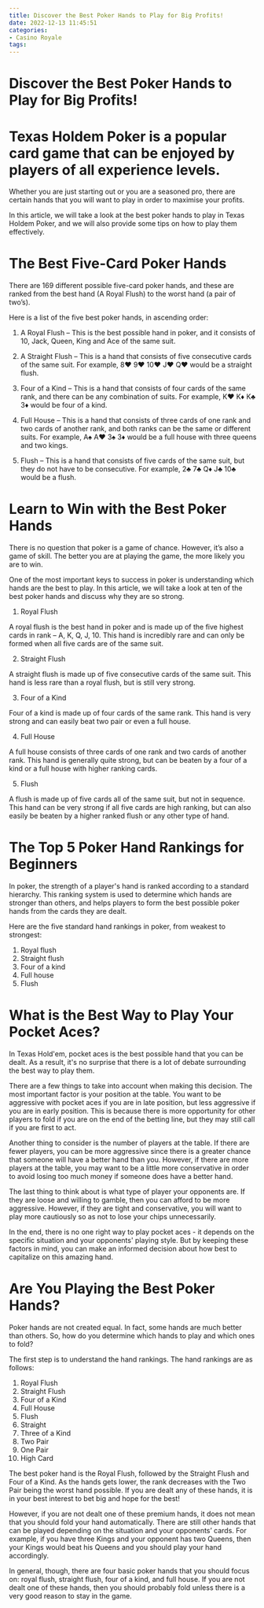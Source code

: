 ```yaml
---
title: Discover the Best Poker Hands to Play for Big Profits!
date: 2022-12-13 11:45:51
categories:
- Casino Royale
tags:
---
```



#  Discover the Best Poker Hands to Play for Big Profits!

# Texas Holdem Poker is a popular card game that can be enjoyed by players of all experience levels.

Whether you are just starting out or you are a seasoned pro, there are certain hands that you will want to play in order to maximise your profits.

In this article, we will take a look at the best poker hands to play in Texas Holdem Poker, and we will also provide some tips on how to play them effectively.

# The Best Five-Card Poker Hands

There are 169 different possible five-card poker hands, and these are ranked from the best hand (A Royal Flush) to the worst hand (a pair of two’s).

Here is a list of the five best poker hands, in ascending order:

1. A Royal Flush – This is the best possible hand in poker, and it consists of 10, Jack, Queen, King and Ace of the same suit.

2. A Straight Flush – This is a hand that consists of five consecutive cards of the same suit. For example, 8♥ 9♥ 10♥ J♥ Q♥ would be a straight flush.

3. Four of a Kind – This is a hand that consists of four cards of the same rank, and there can be any combination of suits. For example, K♥ K♦ K♣ 3♦ would be four of a kind.

4. Full House – This is a hand that consists of three cards of one rank and two cards of another rank, and both ranks can be the same or different suits. For example, A♠ A♥ 3♠ 3♦ would be a full house with three queens and two kings.

5. Flush – This is a hand that consists of five cards of the same suit, but they do not have to be consecutive. For example, 2♣ 7♣ Q♦ J♣ 10♣ would be a flush.

#  Learn to Win with the Best Poker Hands

There is no question that poker is a game of chance. However, it’s also a game of skill. The better you are at playing the game, the more likely you are to win.

One of the most important keys to success in poker is understanding which hands are the best to play. In this article, we will take a look at ten of the best poker hands and discuss why they are so strong.

1) Royal Flush

A royal flush is the best hand in poker and is made up of the five highest cards in rank – A, K, Q, J, 10. This hand is incredibly rare and can only be formed when all five cards are of the same suit.

2) Straight Flush

A straight flush is made up of five consecutive cards of the same suit. This hand is less rare than a royal flush, but is still very strong.

3) Four of a Kind

Four of a kind is made up of four cards of the same rank. This hand is very strong and can easily beat two pair or even a full house.

4) Full House

A full house consists of three cards of one rank and two cards of another rank. This hand is generally quite strong, but can be beaten by a four of a kind or a full house with higher ranking cards.

5) Flush

A flush is made up of five cards all of the same suit, but not in sequence. This hand can be very strong if all five cards are high ranking, but can also easily be beaten by a higher ranked flush or any other type of hand.

#  The Top 5 Poker Hand Rankings for Beginners

In poker, the strength of a player's hand is ranked according to a standard hierarchy. This ranking system is used to determine which hands are stronger than others, and helps players to form the best possible poker hands from the cards they are dealt.

Here are the five standard hand rankings in poker, from weakest to strongest:

1. Royal flush
2. Straight flush
3. Four of a kind
4. Full house
5. Flush

#  What is the Best Way to Play Your Pocket Aces?

In Texas Hold'em, pocket aces is the best possible hand that you can be dealt. As a result, it's no surprise that there is a lot of debate surrounding the best way to play them.

There are a few things to take into account when making this decision. The most important factor is your position at the table. You want to be aggressive with pocket aces if you are in late position, but less aggressive if you are in early position. This is because there is more opportunity for other players to fold if you are on the end of the betting line, but they may still call if you are first to act.

Another thing to consider is the number of players at the table. If there are fewer players, you can be more aggressive since there is a greater chance that someone will have a better hand than you. However, if there are more players at the table, you may want to be a little more conservative in order to avoid losing too much money if someone does have a better hand.

The last thing to think about is what type of player your opponents are. If they are loose and willing to gamble, then you can afford to be more aggressive. However, if they are tight and conservative, you will want to play more cautiously so as not to lose your chips unnecessarily.

In the end, there is no one right way to play pocket aces - it depends on the specific situation and your opponents' playing style. But by keeping these factors in mind, you can make an informed decision about how best to capitalize on this amazing hand.

#  Are You Playing the Best Poker Hands?

Poker hands are not created equal. In fact, some hands are much better than others. So, how do you determine which hands to play and which ones to fold?

The first step is to understand the hand rankings. The hand rankings are as follows:

1. Royal Flush 
2. Straight Flush 
3. Four of a Kind 
4. Full House 
5. Flush 
6. Straight 
7. Three of a Kind 
8. Two Pair
9. One Pair 
10. High Card

The best poker hand is the Royal Flush, followed by the Straight Flush and Four of a Kind. As the hands gets lower, the rank decreases with the Two Pair being the worst hand possible. If you are dealt any of these hands, it is in your best interest to bet big and hope for the best!

However, if you are not dealt one of these premium hands, it does not mean that you should fold your hand automatically. There are still other hands that can be played depending on the situation and your opponents’ cards. For example, if you have three Kings and your opponent has two Queens, then your Kings would beat his Queens and you should play your hand accordingly.

In general, though, there are four basic poker hands that you should focus on: royal flush, straight flush, four of a kind, and full house. If you are not dealt one of these hands, then you should probably fold unless there is a very good reason to stay in the game.